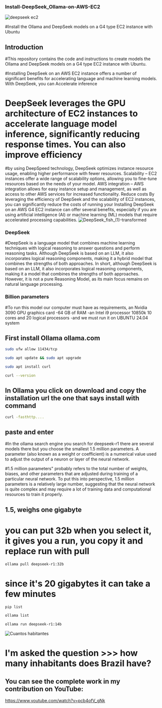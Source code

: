 ### Install-DeepSeek_Ollama-on-AWS-EC2

![deepseek ec2](https://github.com/user-attachments/assets/d534252e-422a-413d-8dc2-acd1a9949512)

#Install the Ollama and DeepSeek models on a G4 type EC2 instance with Ubuntu

## Introduction

#This repository contains the code and instructions to create models the Ollama and DeepSeek models on a G4 type EC2 instance with Ubuntu.

#Installing DeepSeek on an AWS EC2 instance offers a number of significant benefits for accelerating language and machine learning models. With DeepSeek, you can Accelerate inference

# DeepSeek leverages the GPU architecture of EC2 instances to accelerate language model inference, significantly reducing response times. You can also improve efficiency

#by using DeepSpeed ​​technology, DeepSeek optimizes instance resource usage, enabling higher performance with fewer resources. Scalability – EC2 instances offer a wide range of scalability options, allowing you to fine-tune resources based on the needs of your model. AWS integration – AWS integration allows for easy instance setup and management, as well as access to other AWS services for increased functionality. Reduce costs By leveraging the efficiency of DeepSeek and the scalability of EC2 instances, you can significantly reduce the costs of running your Installing DeepSeek on an AWS G4 EC2 instance can offer several benefits, especially if you are using artificial intelligence (AI) or machine learning (ML) models that require accelerated processing capabilities.
![DeepSeek_fish_(1)-transformed](https://github.com/user-attachments/assets/69a6d2f9-c5d8-435e-bc7d-837bff9fba36)

### DeepSeek

#DeepSeek is a language model that combines machine learning techniques with logical reasoning to answer questions and perform reasoning tasks. Although DeepSeek is based on an LLM, it also incorporates logical reasoning components, making it a hybrid model that combines the strengths of both approaches. In short, although DeepSeek is based on an LLM, it also incorporates logical reasoning components, making it a model that combines the strengths of both approaches. However, it is not a pure Reasoning Model, as its main focus remains on natural language processing.

### Billion parameters

#To run this model our computer must have as requirements, an Nvidia 3090 GPU graphics card -64 GB of RAM -an Intel i9 processor 10850k 10 cores and 20 logical processors -and we must run it on UBUNTU 24.04 system

## First install Ollama ollama.com


```sh
sudo ufw allow 11434/tcp

sudo apt update && sudo apt upgrade

sudo apt install curl

curl --version
```

## In Ollama you click on download and copy the installation url the one that says install with command

```sh
curl -fasthttp....
```
## paste and enter

#In the ollama search engine you search for deepseek-r1 there are several models there but you choose the smallest 1.5 million parameters. A parameter (also known as a weight or coefficient) is a numerical value used to adjust the output of a neuron or layer of the neural network.

#1.5 million parameters" probably refers to the total number of weights, biases, and other parameters that are adjusted during training of a particular neural network. To put this into perspective, 1.5 million parameters is a relatively large number, suggesting that the neural network is quite complex and may require a lot of training data and computational resources to train it properly.

## 1.5, weighs one gigabyte

# you can put 32b when you select it, it gives you a run, you copy it and replace run with pull

```sh
ollama pull deepseek-r1:32b
```

# since it's 20 gigabytes it can take a few minutes

```sh
pip list

ollama list

ollama run deepseek-r1:14b
```
![Cuantos habitantes](https://github.com/user-attachments/assets/91ee46b9-2c5d-4358-b1c6-6a95eb7f91a1)

# I'm asked the question >>> how many inhabitants does Brazil have?

## You can see the complete work in my contribution on YouTube:
https://www.youtube.com/watch?v=pcb4ofV_gNk


